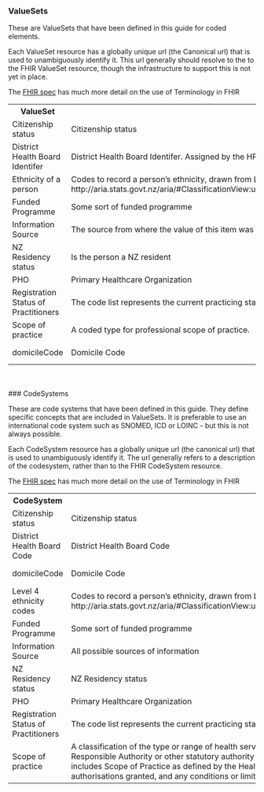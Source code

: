 ### ValueSets

These are ValueSets that have been defined in this guide for coded elements. 

Each ValueSet resource has a globally unique url (the Canonical url) that is used to unambiguously identify it. 
This url generally should resolve to the to the FHIR ValueSet resource, though the infrastructure 
to support this is not yet in place. 

The [FHIR spec](http://hl7.org/fhir/terminology-module.html) has much more detail on the use of Terminology in FHIR

<table class='table table-bordered table-condensed'>
<tr><th>ValueSet</th><th>Purpose</th><th>Canonical url</th></tr>
<tr><td width='20%'>Citizenship status</td><td>Citizenship status</td><td><a href='ValueSet-citizenship-status.html'>https://standards.digital.health.nz/fhir/ValueSet/nz-citizenship-status-code</a></td></tr>
<tr><td width='20%'>District Health Board Identifer</td><td>District Health Board Identifer. Assigned by the HPI.</td><td><a href='ValueSet-dhb.html'>https://standards.digital.health.nz/fhir/ValueSet/dhb-code</a></td></tr>
<tr><td width='20%'>Ethnicity of a person</td><td>Codes to record a person’s ethnicity, drawn from Level 4 of the Ethnicity code system 
described at http://aria.stats.govt.nz/aria/#ClassificationView:uri=http://stats.govt.nz/cms/ClassificationVersion/YVqOcFHSlguKkT17</td><td><a href='ValueSet-ethnicity.html'>https://standards.digital.health.nz/fhir/ValueSet/ethnic-group-level-4-code</a></td></tr>
<tr><td width='20%'>Funded Programme</td><td>Some sort of funded programme</td><td><a href='ValueSet-funded-programme.html'>https://standards.digital.health.nz/fhir/ValueSet/funded-programme-code</a></td></tr>
<tr><td width='20%'>Information Source</td><td>The source from where the value of this item was sourced</td><td><a href='ValueSet-information-source.html'>https://standards.digital.health.nz/fhir/ValueSet/information-source-code</a></td></tr>
<tr><td width='20%'>NZ Residency status</td><td>Is the person a NZ resident</td><td><a href='ValueSet-nz-residency-status.html'>https://standards.digital.health.nz/fhir/ValueSet/nz-residency-status-code</a></td></tr>
<tr><td width='20%'>PHO</td><td>Primary Healthcare Organization</td><td><a href='ValueSet-pho.html'>https://standards.digital.health.nz/fhir/ValueSet/pho-code</a></td></tr>
<tr><td width='20%'>Registration Status of Practitioners</td><td>The code list represents the current practicing status of the Provider Person as per their registration with an RA.</td><td><a href='ValueSet-practitioner-registration-status-code.html'>https://standards.digital.health.nz/fhir/ValueSet/practitioner-registration-status-code</a></td></tr>
<tr><td width='20%'>Scope of practice</td><td>A coded type for professional scope of practice.</td><td><a href='ValueSet-practitioner-scope-of-practice.html'>https://standards.digital.health.nz/fhir/ValueSet/practitioner-scope-of-practice-code</a></td></tr>
<tr><td width='20%'>domicileCode</td><td>Domicile Code</td><td><a href='ValueSet-domicile-code.html'>https://standards.digital.health.nz/fhir/ValueSet/domicile-code</a></td></tr>
</table>
<br/><br/>
### CodeSystems

These are code systems that have been defined in this guide. They define specific concepts that are included in ValueSets. It is preferable to use an international code system such as SNOMED, ICD or LOINC - but this is not always possible.

Each CodeSystem resource has a globally unique url (the canonical url) that is used to unambiguously identify it. The url generally refers to a description of the codesystem, rather than to the FHIR CodeSystem resource.

The [FHIR spec](http://hl7.org/fhir/terminology-module.html) has much more detail on the use of Terminology in FHIR

<table class='table table-bordered table-condensed'>
<tr><th>CodeSystem</th><th>Purpose</th><th>Canonical Url</th></tr>
<tr><td width='20%'>Citizenship status</td><td>Citizenship status</td><td><a href='CodeSystem-citizenship-status.html'>https://standards.digital.health.nz/ns/nz-citizenship-status-code</a></td></tr>
<tr><td width='20%'>District Health Board Code</td><td>District Health Board Code</td><td><a href='CodeSystem-dhb.html'>https://standards.digital.health.nz/ns/dhb-code</a></td></tr>
<tr><td width='20%'>domicileCode</td><td>Domicile Code</td><td><a href='CodeSystem-domicile-code.html'>https://standards.digital.health.nz/ns/domicile-code</a></td></tr>
<tr><td width='20%'>Level 4 ethnicity codes</td><td>Codes to record a person’s ethnicity, drawn from Level 4 of the Ethnicity code system 
described at http://aria.stats.govt.nz/aria/#ClassificationView:uri=http://stats.govt.nz/cms/ClassificationVersion/YVqOcFHSlguKkT17</td><td><a href='CodeSystem-ethnicityL4.html'>https://standards.digital.health.nz/ns/ethnic-group-level-4-code</a></td></tr>
<tr><td width='20%'>Funded Programme</td><td>Some sort of funded programme</td><td><a href='CodeSystem-funded-programme.html'>https://standards.digital.health.nz/ns/funded-programme-code</a></td></tr>
<tr><td width='20%'>Information Source</td><td>All possible sources of information</td><td><a href='CodeSystem-information-source.html'>https://standards.digital.health.nz/ns/information-source-code</a></td></tr>
<tr><td width='20%'>NZ Residency status</td><td>NZ Residency status</td><td><a href='CodeSystem-nz-residency-status.html'>https://standards.digital.health.nz/ns/nz-residency-status-code</a></td></tr>
<tr><td width='20%'>PHO</td><td>Primary Healthcare Organization</td><td><a href='CodeSystem-pho-status.html'>https://standards.digital.health.nz/ns/pho-code</a></td></tr>
<tr><td width='20%'>Registration Status of Practitioners</td><td>The code list represents the current practicing status of the Provider Person as per their registration with an RA.</td><td><a href='CodeSystem-practitioner-registration-status-code.html'>https://standards.digital.health.nz/ns/practitioner-registration-status-code</a></td></tr>
<tr><td width='20%'>Scope of practice</td><td>A classification of the type or range of health services that a practitioner is authorised to provide, as determined by the Responsible Authority or other statutory authority (e.g. PHARMAC), that is, what the practitioner can or cannot do. It includes Scope of Practice as defined by the Health Practitioners Competence Assurance Act 2003, any special authorisations granted, and any conditions or limitations imposed by the Responsible Authority.</td><td><a href='CodeSystem-scopeOfPractice.html'>https://standards.digital.health.nz/ns/practitioner-scope-of-practice-code</a></td></tr>
</table>
